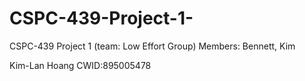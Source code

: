 # CSPC-439-Project-1-
CSPC-439 Project 1 (team: Low Effort Group) 
Members: Bennett, Kim 

Kim-Lan Hoang
CWID:895005478
